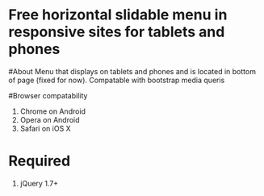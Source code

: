# Free horizontal slidable menu in responsive sites for tablets and phones
#About
Menu that displays on tablets and phones and is located in bottom of page (fixed for now).
Compatable with bootstrap media queris 

#Browser compatability
1. Chrome on Android
2. Opera on Android
3. Safari on iOS X

# Required
1. jQuery 1.7+
